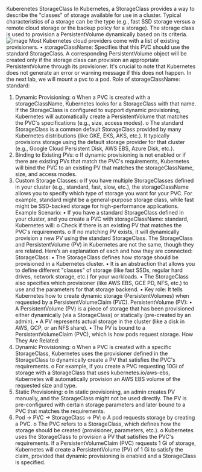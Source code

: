Kuberenetes StorageClass
In Kubernetes, a StorageClass provides a way to describe the "classes" of storage available for use in a cluster. Typical characteristics of a storage can be the type (e.g., fast SSD storage versus a remote cloud storage or the backup policy for a storage). The storage class is used to provision a PersistentVolume dynamically based on its criteria.
![image](https://github.com/user-attachments/assets/bf04b4d0-93fe-4935-8f34-ee2030844c35)
Most Kubernetes cloud providers come with a list of existing provisioners.
•	storageClassName: Specifies that this PVC should use the standard StorageClass.
A corresponding PersistentVolume object will be created only if the storage class can provision an appropriate PersistentVolume through its provisioner. It's crucial to note that Kubernetes does not generate an error or warning message if this does not happen. In the next lab, we will mount a pvc to a pod.
Role of storageClassName: standard:
1.	Dynamic Provisioning:
o	When a PVC is created with a storageClassName, Kubernetes looks for a StorageClass with that name. If the StorageClass is configured to support dynamic provisioning, Kubernetes will automatically create a PersistentVolume that matches the PVC's specifications (e.g., size, access modes).
o	The standard StorageClass is a common default StorageClass provided by many Kubernetes distributions (like GKE, EKS, AKS, etc.). It typically provisions storage using the default storage provider for that cluster (e.g., Google Cloud Persistent Disk, AWS EBS, Azure Disk, etc.).
2.	Binding to Existing PVs:
o	If dynamic provisioning is not enabled or if there are existing PVs that match the PVC's requirements, Kubernetes will bind the PVC to an existing PV that matches the storageClassName, size, and access modes.
3.	Custom Storage Classes:
o	If you have multiple StorageClasses defined in your cluster (e.g., standard, fast, slow, etc.), the storageClassName allows you to specify which type of storage you want for your PVC. For example, standard might be a general-purpose storage class, while fast might be SSD-backed storage for high-performance applications.
Example Scenario:
•	If you have a standard StorageClass defined in your cluster, and you create a PVC with storageClassName: standard, Kubernetes will:
o	Check if there is an existing PV that matches the PVC's requirements.
o	If no matching PV exists, it will dynamically provision a new PV using the standard StorageClass.
The StorageClass and PersistentVolume (PV) in Kubernetes are not the same, though they are related. Here’s an explanation of each and how they are connected:
StorageClass:
•	The StorageClass defines how storage should be provisioned in a Kubernetes cluster.
•	It is an abstraction that allows you to define different "classes" of storage (like fast SSDs, regular hard drives, network storage, etc.) for your workloads.
•	The StorageClass also specifies which provisioner (like AWS EBS, GCE PD, NFS, etc.) to use and the parameters for that storage backend.
•	Key role: It tells Kubernetes how to create dynamic storage (PersistentVolumes) when requested by a PersistentVolumeClaim (PVC).
PersistentVolume (PV):
•	A PersistentVolume (PV) is a piece of storage that has been provisioned either dynamically (via a StorageClass) or statically (pre-created by an admin).
•	A PV represents actual storage in the cluster (like a disk in AWS, GCP, or an NFS share).
•	The PV is bound to a PersistentVolumeClaim (PVC), which is how pods request storage.
How They Are Related:
1.	Dynamic Provisioning:
o	When a PVC is created with a specific StorageClass, Kubernetes uses the provisioner defined in the StorageClass to dynamically create a PV that satisfies the PVC's requirements.
o	For example, if you create a PVC requesting 10Gi of storage with a StorageClass that uses kubernetes.io/aws-ebs, Kubernetes will automatically provision an AWS EBS volume of the requested size and type.
2.	Static Provisioning:
o	In static provisioning, an admin creates PV manually, and the StorageClass might not be used directly. The PV is pre-configured with certain storage parameters and later bound to a PVC that matches the requirements.
1.	Pod → PVC → StorageClass → PV:
o	A pod requests storage by creating a PVC.
o	The PVC refers to a StorageClass, which defines how the storage should be created (provisioner, parameters, etc.).
o	Kubernetes uses the StorageClass to provision a PV that satisfies the PVC's requirements.
If a PersistentVolumeClaim (PVC) requests 1 Gi of storage, Kubernetes will create a PersistentVolume (PV) of 1 Gi to satisfy the claim, provided that dynamic provisioning is enabled and a StorageClass is specified.
